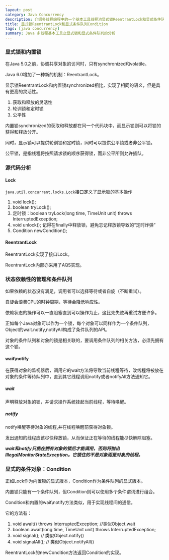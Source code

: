 ```yaml
---
layout: post
category: Java Concurrency
description: 介绍多线程编程中的一个基本工具线程池显式锁ReentrantLock和显式条件队列Condition的内部原理解析，包含显式锁ReentrantLock和显式条件队列Condition的原理。
title: 显式锁ReentrantLock和显式条件队列Condition
tags: [java concurrency]
summary: Java 多线程基本工具之显式锁和显式条件队列的分析
---
```


### 显式锁和内置锁

在Java 5.0之前，协调共享对象的访问时，只有synchronized和volatile。

Java 6.0增加了一种新的机制：ReentrantLock。

显示锁ReentrantLock和内置锁synchronized相比，实现了相同的语义，但是具有更高的灵活性。

1.  获取和释放的灵活性
2.  轮训锁和定时锁
3.  公平性

内置锁synchronized的获取和释放都在同一个代码块中，而显示锁则可以将锁的获得和释放分开。

同时，显示锁可以提供轮训锁和定时锁，同时可以提供公平锁或者非公平锁。

公平锁，是指线程将按照请求锁的顺序获得锁，而非公平所则允许插队。

### 源代码分析

#### Lock

`java.util.concurrent.locks.Lock`接口定义了显示锁的基本操作

1.  void lock();
2.  boolean tryLock();
3.  定时锁：boolean tryLock(long time, TimeUnit unit) throws InterruptedException;
4.  void unlock(); 记得在finally中释放锁，避免忘记释放锁导致的“定时炸弹”
5.  Condition newCondition();


#### ReentrantLock

ReentrantLock实现了接口Lock。

ReentrantLock内部亦采用了AQS实现。


### 状态依赖性的管理和条件队列

如果依赖的状态没有满足，调用者可以选择等待或者自旋（不断重试）。

自旋会浪费CPU的时钟周期，等待会降低响应性。

依赖状态的操作可以一直阻塞直到可以操作为止，这比先失败再重试方便许多。

正如每个Java对象可以作为一个锁，每个对象可以同样作为一个条件队列，Object的wait.notify,notifyAll构成了条件队列的API。

对象的条件队列和对象的锁是相关联的，要调用条件队列的相关方法，必须先拥有这个锁。

#### wait\notify

在获得对象的监视器后，调用它的wait方法将导致当前线程等待，改线程将被放在对象的条件等待队列中，直到其它线程调用notify或者notifyAll方法通知它。

##### wait

声明释放对象的锁，并请求操作系统挂起当前线程，等待唤醒。

##### notify

notify唤醒等待对象的线程,并在线程唤醒前获得对象锁。

发出通知的线程应该尽快释放锁，从而保证正在等待的线程能尽快解除阻塞。

***wait和notify只能在拥有对象的锁后才能调用，否则将抛出IllegalMonitorStateException。它锁住的不是对象而是对象的线程。***

### 显式的条件对象：Condition

正如Lock作为内置锁的显式版本，Condition作为条件队列的显式版本。

内置锁只能有一个条件队列，但Condition则可以使用多个条件谓词进行组合。

Condition和内置的wait\notify方法类似，用于实现线程间的通信。

它的方法有：

1.  void await() throws InterruptedException; //类似Object.wait
2.  boolean await(long time, TimeUnit unit) throws InterruptedException;
4.  void signal();  // 类似Object.notify()
5.  void signalAll();   // 类似Object.notifyAll()

ReentrantLock的newCondition方法返回Condition的实现。